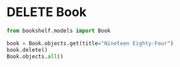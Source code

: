 # DELETE Book

```python
from bookshelf.models import Book

book = Book.objects.get(title="Nineteen Eighty-Four")
book.delete()
Book.objects.all()
